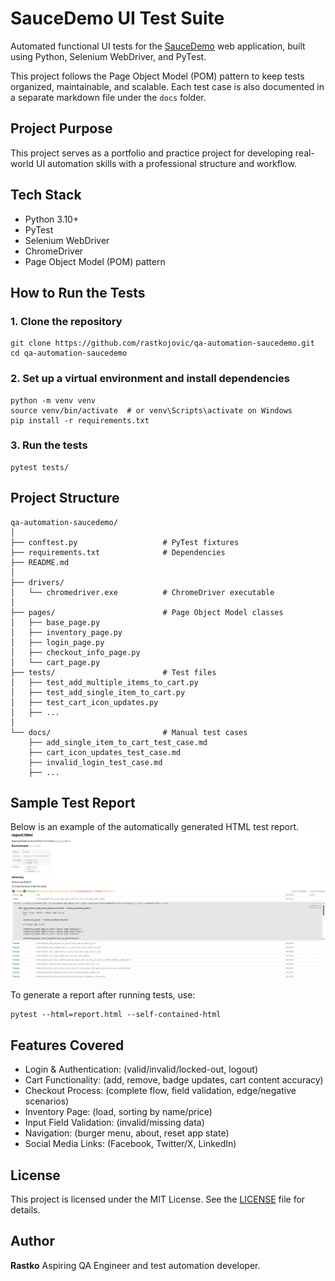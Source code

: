 # SauceDemo UI Test Suite

Automated functional UI tests for the [SauceDemo](https://www.saucedemo.com) web application, built using Python, Selenium WebDriver, and PyTest.

This project follows the Page Object Model (POM) pattern to keep tests organized, maintainable, and scalable. Each test case is also documented in a separate markdown file under the `docs` folder.

## Project Purpose

This project serves as a portfolio and practice project for developing real-world UI automation skills with a professional structure and workflow.

## Tech Stack

- Python 3.10+
- PyTest
- Selenium WebDriver
- ChromeDriver
- Page Object Model (POM) pattern

## How to Run the Tests

### 1. Clone the repository

```
git clone https://github.com/rastkojovic/qa-automation-saucedemo.git
cd qa-automation-saucedemo
```

### 2. Set up a virtual environment and install dependencies

```
python -m venv venv
source venv/bin/activate  # or venv\Scripts\activate on Windows
pip install -r requirements.txt
```

### 3. Run the tests

```
pytest tests/
```

## Project Structure

```
qa-automation-saucedemo/
│
├── conftest.py                   # PyTest fixtures 
├── requirements.txt              # Dependencies
├── README.md
│
├── drivers/
│   └── chromedriver.exe          # ChromeDriver executable
│
├── pages/                        # Page Object Model classes
│   ├── base_page.py
│   ├── inventory_page.py
│   ├── login_page.py
│   ├── checkout_info_page.py
│   └── cart_page.py
├── tests/                        # Test files
│   ├── test_add_multiple_items_to_cart.py
│   ├── test_add_single_item_to_cart.py
│   ├── test_cart_icon_updates.py
│   ├── ...
│
└── docs/                         # Manual test cases
    ├── add_single_item_to_cart_test_case.md
    ├── cart_icon_updates_test_case.md
    ├── invalid_login_test_case.md
    ├── ...
```

## Sample Test Report

Below is an example of the automatically generated HTML test report.
![Example report](./example_report.png)

To generate a report after running tests, use:

```
pytest --html=report.html --self-contained-html
```

## Features Covered

- Login & Authentication: (valid/invalid/locked-out, logout)
- Cart Functionality: (add, remove, badge updates, cart content accuracy)
- Checkout Process: (complete flow, field validation, edge/negative scenarios)
- Inventory Page: (load, sorting by name/price)
- Input Field Validation: (invalid/missing data)
- Navigation: (burger menu, about, reset app state)
- Social Media Links: (Facebook, Twitter/X, LinkedIn)

## License

This project is licensed under the MIT License. See the [LICENSE](LICENSE) file for details.

## Author

**Rastko**
Aspiring QA Engineer and test automation developer.
